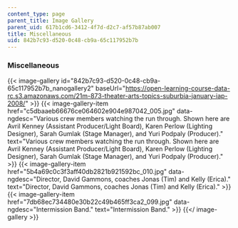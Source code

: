 ```yaml
---
content_type: page
parent_title: Image Gallery
parent_uid: 617b1cd6-3412-4f7d-d2c7-af57b87ab007
title: Miscellaneous
uid: 842b7c93-d520-0c48-cb9a-65c117952b7b
---
```


### Miscellaneous
{{< image-gallery id="842b7c93-d520-0c48-cb9a-65c117952b7b_nanogallery2" baseUrl="https://open-learning-course-data-rc.s3.amazonaws.com/21m-873-theater-arts-topics-suburbia-january-iap-2008/" >}}
{{< image-gallery-item href="c5dbaaeb66676ce064602e904e987042_005.jpg" data-ngdesc="Various crew members watching the run through. Shown here are Avril Kenney (Assistant Producer/Light Board), Karen Perlow (Lighting Designer), Sarah Gumlak (Stage Manager), and Yuri Podpaly (Producer)." text="Various crew members watching the run through. Shown here are Avril Kenney (Assistant Producer/Light Board), Karen Perlow (Lighting Designer), Sarah Gumlak (Stage Manager), and Yuri Podpaly (Producer)." >}}
{{< image-gallery-item href="5b4a69c0c3f3aff40db2821b921592bc_010.jpg" data-ngdesc="Director, David Gammons, coaches Jonas (Tim) and Kelly (Erica)." text="Director, David Gammons, coaches Jonas (Tim) and Kelly (Erica)." >}}
{{< image-gallery-item href="7db68ec734480e30b22c49b465ff3ca2_099.jpg" data-ngdesc="Intermission Band." text="Intermission Band." >}}
{{</ image-gallery >}}